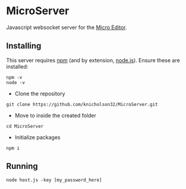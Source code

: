 # MicroServer
Javascript websocket server for the [Micro Editor](https://github.com/npnicholson/Micro).


## Installing
This server requires [npm](https://www.npmjs.com/) (and by extension, [node.js](https://nodejs.org/en/)). Ensure these are installed:
```shell
npm -v
node -v
```
- Clone the repository
```shell
git clone https://github.com/knicholson32/MicroServer.git
```
- Move to inside the created folder
```shell
cd MicroServer
```
- Initialize packages
```shell
npm i
```

## Running
```shell
node host.js -key [my_password_here]
```
